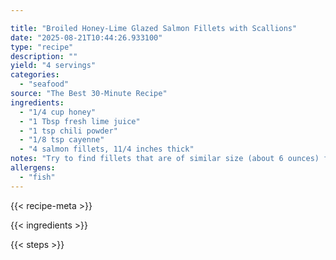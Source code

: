 ```yaml
---

title: "Broiled Honey-Lime Glazed Salmon Fillets with Scallions"
date: "2025-08-21T10:44:26.933100"
type: "recipe"
description: ""
yield: "4 servings"
categories:
  - "seafood"
source: "The Best 30-Minute Recipe"
ingredients:
  - "1/4 cup honey"
  - "1 Tbsp fresh lime juice"
  - "1 tsp chili powder"
  - "1/8 tsp cayenne"
  - "4 salmon fillets, 11/4 inches thick"
notes: "Try to find fillets that are of similar size (about 6 ounces) for even cooking times. If the fillets are thinner than 1 1/4 inches, they will cook much more quickly and won't have enough oven time to glaze nicely. This recipe will work with both skin-on and skinless fillets."
allergens:
  - "fish"
---
```


{{< recipe-meta >}}

{{< ingredients >}}

{{< steps >}}
